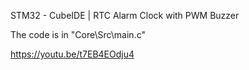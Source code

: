 STM32 - CubeIDE | RTC Alarm Clock with PWM Buzzer

The code is in "Core\Src\main.c"

https://youtu.be/t7EB4EOdju4
